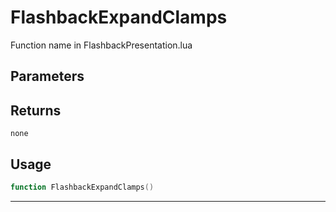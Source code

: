 # FlashbackExpandClamps
Function name in FlashbackPresentation.lua
## Parameters

## Returns
`none`
## Usage
```lua
function FlashbackExpandClamps()
```
---
